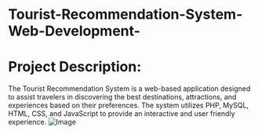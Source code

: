 # Tourist-Recommendation-System-Web-Development-
# Project Description:
The Tourist Recommendation System is a web-based application designed to assist travelers in 
discovering the best destinations, attractions, and experiences based on their preferences. The 
system utilizes PHP, MySQL, HTML, CSS, and JavaScript to provide an interactive and user
friendly experience.
![Image](https://github.com/user-attachments/assets/163cd0a4-be19-4b9e-afd2-40d54bd8b9b6)
